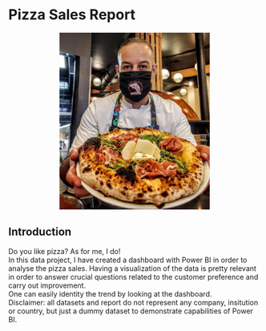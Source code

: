 # Pizza Sales Report 
<p align="center">
  <img src="pizza_image.jpg" width="300"/>
</p>

## Introduction 
Do you like pizza? As for me, I do!<br> In this data project, I have created a dashboard with Power BI in order to analyse the pizza sales. Having a visualization of the data is pretty relevant in order to answer crucial questions related to the customer preference and carry out improvement.<br>
One can easily identity the trend by looking at the dashboard.<br> 
Disclaimer: all datasets and report do not represent any company, insitution or country, but just a dummy dataset to demonstrate capabilities of Power BI. 

